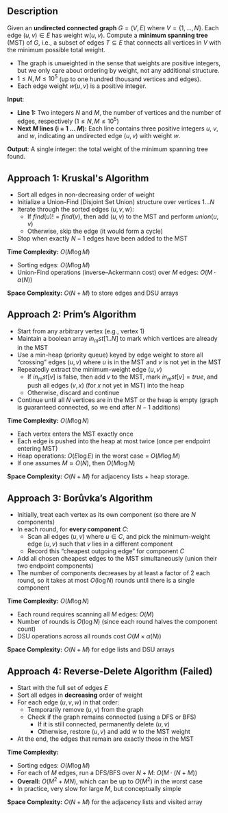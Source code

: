 ## Description
Given an **undirected connected graph** $G = (V, E)$ where $V = \{1, \dots, N\}$. Each edge $(u, v) \in E$ has weight $w(u, v)$. Compute a **minimum spanning tree** (MST) of $G$, i.e., a subset of edges $T \subseteq E$ that connects all vertices in $V$ with the minimum possible total weight.

- The graph is unweighted in the sense that weights are positive integers, but we only care about ordering by weight, not any additional structure.
- $1 \le N, M \le 10^5$ (up to one hundred thousand vertices and edges).
- Each edge weight $w(u,v)$ is a positive integer.

**Input**:
- **Line 1:** Two integers $N$ and $M$, the number of vertices and the number of edges, respectively ($1 \le N, M \le 10^5$)
- **Next $M$ lines (i = 1 … $M$):** Each line contains three positive integers $u$, $v$, and $w$, indicating an undirected edge $(u, v)$ with weight $w$.

**Output**: A single integer: the total weight of the minimum spanning tree found.

## Approach 1: Kruskal's Algorithm
- Sort all edges in non-decreasing order of weight
- Initialize a Union-Find (Disjoint Set Union) structure over vertices $1 \dots N$
- Iterate through the sorted edges $(u, v, w)$:  
    - If $find(u) != find(v)$, then add $(u, v)$ to the MST and perform $union(u, v)$
    - Otherwise, skip the edge (it would form a cycle)  
- Stop when exactly $N - 1$ edges have been added to the MST

**Time Complexity:** $O(M \log M)$
- Sorting edges: $O(M \log M)$
- Union-Find operations (inverse–Ackermann cost) over $M$ edges: $O(M \cdot \alpha(N))$

**Space Complexity:** $O(N + M)$ to store edges and DSU arrays

## Approach 2: Prim’s Algorithm
- Start from any arbitrary vertex (e.g., vertex 1)
- Maintain a boolean array $in_mst[1..N]$ to mark which vertices are already in the MST
- Use a min-heap (priority queue) keyed by edge weight to store all “crossing” edges $(u, v)$ where $u$ is in the MST and $v$ is not yet in the MST
- Repeatedly extract the minimum-weight edge $(u, v)$
    - If $in_mst[v]$ is false, then add $v$ to the MST, mark $in_mst[v] = true$, and push all edges $(v, x)$ (for $x$ not yet in MST) into the heap
    - Otherwise, discard and continue
- Continue until all $N$ vertices are in the MST or the heap is empty (graph is guaranteed connected, so we end after $N - 1$ additions)

**Time Complexity:** $O(M \log N)$  
- Each vertex enters the MST exactly once
- Each edge is pushed into the heap at most twice (once per endpoint entering MST)
- Heap operations: $O(E \log E)$ in the worst case $=\;O(M \log M)$
- If one assumes $M \approx O(N)$, then $O(M \log N)$

**Space Complexity:** $O(N + M)$ for adjacency lists + heap storage.

## Approach 3: Borůvka’s Algorithm
- Initially, treat each vertex as its own component (so there are $N$ components)
- In each round, for **every component** $C$:  
    - Scan all edges $(u, v)$ where $u \in C$, and pick the minimum-weight edge $(u,v)$ such that $v$ lies in a different component
    - Record this “cheapest outgoing edge” for component $C$
- Add all chosen cheapest edges to the MST simultaneously (union their two endpoint components)
- The number of components decreases by at least a factor of 2 each round, so it takes at most $O(\log N)$ rounds until there is a single component  

**Time Complexity:** $O(M \log N)$ 
  - Each round requires scanning all $M$ edges: $O(M)$
  - Number of rounds is $O(\log N)$ (since each round halves the component count)
  - DSU operations across all rounds cost $O(M \times \alpha(N))$  

**Space Complexity:** $O(N + M)$ for edge lists and DSU arrays

## Approach 4: Reverse-Delete Algorithm (Failed)
- Start with the full set of edges $E$
- Sort all edges in **decreasing** order of weight
- For each edge $(u, v, w)$ in that order:  
    - Temporarily remove $(u,v)$ from the graph
    - Check if the graph remains connected (using a DFS or BFS)
        - If it is still connected, permanently delete $(u, v)$
        - Otherwise, restore $(u, v)$ and add $w$ to the MST weight
- At the end, the edges that remain are exactly those in the MST

**Time Complexity:**  
- Sorting edges: $O(M \log M)$
- For each of $M$ edges, run a DFS/BFS over $N + M$: $O(M \cdot (N + M))$
- **Overall:** $O(M^2 + M N)$, which can be up to $O(M^2)$ in the worst case
- In practice, very slow for large $M$, but conceptually simple  

**Space Complexity:** $O(N + M)$ for the adjacency lists and visited array
